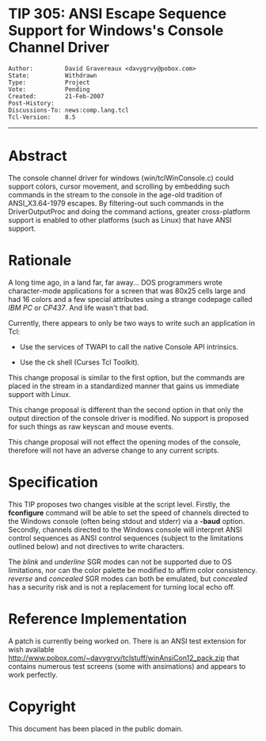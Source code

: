 # TIP 305: ANSI Escape Sequence Support for Windows's Console Channel Driver
	Author:         David Gravereaux <davygrvy@pobox.com>
	State:          Withdrawn
	Type:           Project
	Vote:           Pending
	Created:        21-Feb-2007
	Post-History:   
	Discussions-To: news:comp.lang.tcl
	Tcl-Version:    8.5
-----

# Abstract

The console channel driver for windows \(win/tclWinConsole.c\) could support colors, cursor movement, and scrolling by embedding such commands in the stream to the console in the age-old tradition of ANSI\_X3.64-1979 escapes. By filtering-out such commands in the DriverOutputProc and doing the command actions, greater cross-platform support is enabled to other platforms \(such as Linux\) that have ANSI support.

# Rationale

A long time ago, in a land far, far away... DOS programmers wrote character-mode applications for a screen that was 80x25 cells large and had 16 colors and a few special attributes using a strange codepage called _IBM PC_ or _CP437_. And life wasn't that bad.

Currently, there appears to only be two ways to write such an application in Tcl:

 * Use the services of TWAPI to call the native Console API intrinsics.

 * Use the ck shell \(Curses Tcl Toolkit\).

This change proposal is similar to the first option, but the commands are placed in the stream in a standardized manner that gains us immediate support with Linux.

This change proposal is different than the second option in that only the output direction of the console driver is modified. No support is proposed for such things as raw keyscan and mouse events.

This change proposal will not effect the opening modes of the console,
therefore will not have an adverse change to any current scripts.

# Specification

This TIP proposes two changes visible at the script level. Firstly, the
**fconfigure** command will be able to set the speed of channels directed to the Windows console \(often being stdout and stderr\) via a **-baud** option. Secondly, channels directed to the Windows console will interpret ANSI control sequences as ANSI control sequences \(subject to the limitations outlined below\) and not directives to write characters.

The _blink_ and _underline_ SGR modes can not be supported due to OS limitations, nor can the color palette be modified to affirm color consistency.  _reverse_ and _concealed_ SGR modes can both be emulated, but _concealed_ has a security risk and is not a replacement for turning local echo off.

# Reference Implementation

A patch is currently being worked on. There is an ANSI test extension for wish available <http://www.pobox.com/~davygrvy/tclstuff/winAnsiCon12_pack.zip>  that
contains numerous test screens \(some with ansimations\) and appears to work perfectly.

# Copyright

This document has been placed in the public domain.

